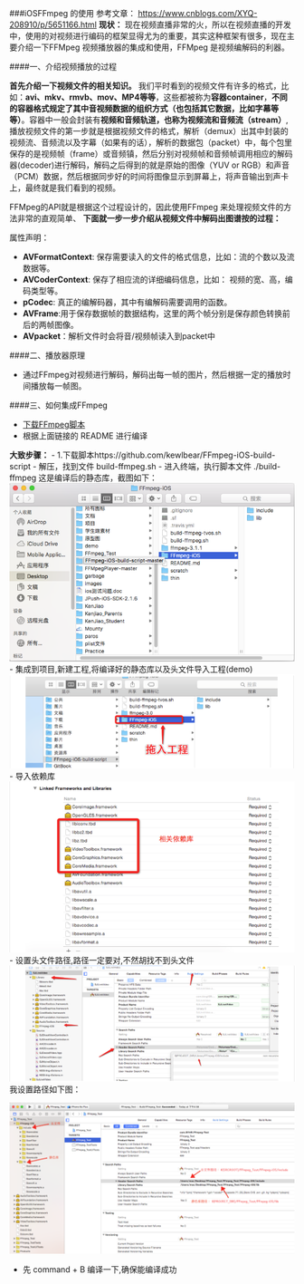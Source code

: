 ###iOSFFmpeg 的使用
参考文章： https://www.cnblogs.com/XYQ-208910/p/5651166.html
**现状：**
现在视频直播非常的火，所以在视频直播的开发中，使用的对视频进行编码的框架显得尤为的重要，其实这种框架有很多，现在主要介绍一下FFMpeg 视频播放器的集成和使用，FFMpeg 是视频编解码的利器。

####一、介绍视频播放的过程

**首先介绍一下视频文件的相关知识。**
我们平时看到的视频文件有许多的格式，比如：**avi、mkv、rmvb、mov、MP4等等**，这些都被称为**容器container**，**不同的容器格式规定了其中音视频数据的组织方式（也包括其它数据，比如字幕等等）**。容器中一般会封装有**视频和音频轨道，也称为视频流和音频流（stream）**,播放视频文件的第一步就是根据视频文件的格式，解析（demux）出其中封装的视频流、音频流以及字幕（如果有的话），解析的数据包（packet）中，每个包里保存的是视频帧（frame）或音频镇，然后分别对视频帧和音频帧调用相应的解码器(decoder)进行解码，解码之后得到的就是原始的图像（YUV or RGB）和声音（PCM）数据，然后根据同步好的时间将图像显示到屏幕上，将声音输出到声卡上，最终就是我们看到的视频。

FFMpeg的API就是根据这个过程设计的，因此使用FFmpeg 来处理视频文件的方法非常的直观简单、
**下面就一步一步介绍从视频文件中解码出图谱按的过程：**

属性声明：
- **AVFormatContext**: 保存需要读入的文件的格式信息，比如：流的个数以及流数据等。
- **AVCoderContext**: 保存了相应流的详细编码信息，比如： 视频的宽、高，编码类型等。
- **pCodec**: 真正的编解码器，其中有编解码需要调用的函数。
- **AVFrame**:用于保存数据帧的数据结构，这里的两个帧分别是保存颜色转换前后的两帧图像。
- **AVpacket**：解析文件时会将音/视频帧读入到packet中

####二、播放器原理
- 通过FFmpeg对视频进行解码，解码出每一帧的图片，然后根据一定的播放时间播放每一帧图。

####三、如何集成FFmpeg
- [下载FFmpeg脚本](https://github.com/kewlbear/FFmpeg-iOS-build-script)
- 根据上面链接的 README 进行编译

**大致步骤：**
    - 1.下载脚本https://github.com/kewlbear/FFmpeg-iOS-build-script
    - 解压，找到文件 build-ffmpeg.sh
    - 进入终端，执行脚本文件 ./build-ffmpeg
    这是编译后的静态库，截图如下：
    ![](/assets/791499-20160711162310998-941764484.png)
    - 集成到项目,新建工程,将编译好的静态库以及头文件导入工程(demo)
    ![](/assets/791499-20160707182426905-1434712610.png)
    - 导入依赖库
    ![](/assets/791499-20160707182026108-1545606509.png)
    - 设置头文件路径,路径一定要对,不然胡找不到头文件
    ![](/assets/791499-20160707182108046-1645192806.png)
    我设置路径如下图：

![](/assets/791499-20160711170150623-67882242-2.png)
- 先 command + B 编译一下,确保能编译成功































